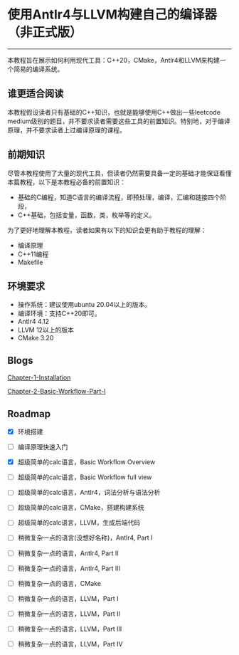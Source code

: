 # 使用Antlr4与LLVM构建自己的编译器（非正式版）

----------------------------------

本教程旨在展示如何利用现代工具：C++20，CMake，Antlr4和LLVM来构建一个简易的编译系统。

## 谁更适合阅读

本教程假设读者只有基础的C++知识，也就是能够使用C++做出一些leetcode medium级别的题目，并不要求读者需要这些工具的前置知识。特别地，对于编译原理，并不要求读者上过编译原理的课程。

## 前期知识

尽管本教程使用了大量的现代工具，但读者仍然需要具备一定的基础才能保证看懂本篇教程，以下是本教程必备的前置知识：

- 基础的C编程，知道C语言的编译流程，即预处理，编译，汇编和链接四个阶段，
- C++基础，包括变量，函数，类，枚举等的定义。

为了更好地理解本教程，读者如果有以下的知识会更有助于教程的理解：

- 编译原理
- C++11编程
- Makefile

## 环境要求

- 操作系统：建议使用ubuntu 20.04以上的版本。
- 编译环境：支持C++20即可。
- Antlr4 4.12
- LLVM 12以上的版本
- CMake 3.20

## Blogs

[Chapter-1-Installation](./Blogs/Chapter-1-Installation.md)

[Chapter-2-Basic-Workflow-Part-I](./Blogs/Chapter-2-Basic-Workflow-Part-I.md)

## Roadmap

- [x] 环境搭建
- [ ] 编译原理快速入门
- [x] 超级简单的calc语言，Basic Workflow Overview
- [ ] 超级简单的calc语言，Basic Workflow full view
- [ ] 超级简单的calc语言，Antlr4，词法分析与语法分析
- [ ] 超级简单的calc语言，CMake，搭建构建系统
- [ ] 超级简单的calc语言，LLVM，生成后端代码
- [ ] 稍微复杂一点的语言(没想好名称)，Antlr4, Part I
- [ ] 稍微复杂一点的语言，Antlr4, Part II
- [ ] 稍微复杂一点的语言，Antlr4, Part III
- [ ] 稍微复杂一点的语言，CMake
- [ ] 稍微复杂一点的语言，LLVM，Part I
- [ ] 稍微复杂一点的语言，LLVM，Part II
- [ ] 稍微复杂一点的语言，LLVM，Part III
- [ ] 稍微复杂一点的语言，LLVM，Part IV


